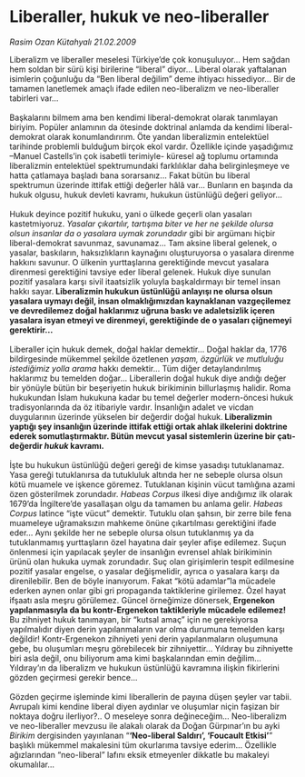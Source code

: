 # Liberaller, hukuk ve neo-liberaller

*Rasim Ozan Kütahyalı 21.02.2009*

<div class="taraf_structure_2col_1zq">
<div class="margen_n">



 <p>Liberalizm ve liberaller meselesi Türkiye’de çok konuşuluyor... Hem sağdan hem soldan bir sürü kişi birilerine “liberal” diyor... Liberal olarak yaftalanan isimlerin çoğunluğu da “Ben liberal değilim” deme ihtiyacı hissediyor... Bir de tamamen lanetlemek amaçlı ifade edilen neo-liberalizm ve neo-liberaller tabirleri var... <br/><br/>Başkalarını bilmem ama ben kendimi liberal-demokrat olarak tanımlayan biriyim. Popüler anlamının da ötesinde doktrinal anlamda da kendimi liberal-demokrat olarak konumlandırırım. Öte yandan liberalizmin entelektüel tarihinde problemli bulduğum birçok ekol vardır. Özellikle içinde yaşadığımız –Manuel Castells’in çok isabetli terimiyle- küresel ağ toplumu ortamında liberalizmin entelektüel spektrumundaki farklılıklar daha belirginleşmeye ve hatta çatlamaya başladı bana sorarsanız... Fakat bütün bu liberal spektrumun üzerinde ittifak ettiği değerler hâlâ var... Bunların en başında da hukuk olgusu, hukuk devleti kavramı, hukukun üstünlüğü değeri geliyor... <br/><br/>Hukuk deyince pozitif hukuku, yani o ülkede geçerli olan yasaları kastetmiyoruz. <i>Yasalar çıkartılır, tartışma biter ve her ne şekilde olursa olsun insanlar da o yasalara uymak zorundadır</i> gibi bir argümanı hiçbir liberal-demokrat savunmaz, savunamaz... Tam aksine liberal gelenek, o yasalar, baskıların, haksızlıkların kaynağını oluşturuyorsa o yasalara direnme hakkını savunur. O ülkenin yurttaşlarına gerektiğinde mevcut yasalara direnmesi gerektiğini tavsiye eder liberal gelenek. Hukuk diye sunulan pozitif yasalara karşı sivil itaatsizlik yoluyla başkaldırmayı bir temel insan hakkı sayar.<b> Liberalizmin hukukun üstünlüğü anlayışı ne olursa olsun yasalara uymayı değil, insan olmaklığımızdan kaynaklanan vazgeçilemez ve devredilemez doğal haklarımız uğruna baskı ve adaletsizlik içeren yasalara isyan etmeyi ve direnmeyi, gerektiğinde de o yasaları çiğnemeyi gerektirir...</b> <br/><br/>Liberaller için hukuk demek, doğal haklar demektir... Doğal haklar da, 1776 bildirgesinde mükemmel şekilde özetlenen <i>yaşam, özgürlük ve mutluluğu istediğimiz yolla arama</i> hakkı demektir... Tüm diğer detaylandırılmış haklarımız bu temelden doğar... Liberallerin doğal hukuk diye andığı değer bir yönüyle bütün bir beşeriyetin hukuk birikiminin billurlaşmış halidir. Roma hukukundan İslam hukukuna kadar bu temel değerler modern-öncesi hukuk tradisyonlarında da öz itibariyle vardır. İnsanlığın adalet ve vicdan duygularının üzerinde yükselen bir değerdir doğal hukuk.<b> Liberalizmin yaptığı şey insanlığın üzerinde ittifak ettiği ortak ahlak ilkelerini doktrine ederek somutlaştırmaktır. Bütün mevcut yasal sistemlerin üzerine bir çatı-değerdir <i>hukuk</i> kavramı.</b> <br/><br/>İşte bu hukukun üstünlüğü değeri gereği de kimse yasadışı tutuklanamaz. Yasa gereği tutuklanırsa da tutukluluk altında her ne sebeple olursa olsun kötü muamele ve işkence göremez. Tutuklanan kişinin vücut tamlığına azami özen gösterilmek zorundadır.<i> Habeas Corpus</i> ilkesi diye andığımız ilk olarak 1679’da İngiltere’de yasallaşan olgu da tamamen bu anlama gelir.<i> Habeas Corpus</i> latince “işte vücut” demektir. Tutuklu olan şahsın, bir zerre bile fena muameleye uğramaksızın mahkeme önüne çıkartılması gerektiğini ifade eder... Aynı şekilde her ne sebeple olursa olsun tutuklanmış ya da tutuklanmamış yurttaşların özel hayatına dair şeyler afişe edilemez. Suçun önlenmesi için yapılacak şeyler de insanlığın evrensel ahlak birikiminin ürünü olan hukuka uymak zorundadır. Suç olan girişimlerin tespit edilmesine pozitif yasalar engelse, o yasalar değişmelidir, ayrıca o yasalara karşı da direnilebilir. Ben de böyle inanıyorum. Fakat “kötü adamlar”la mücadele ederken aynen onlar gibi gri propaganda taktiklerine girilemez. Özel hayat ifşaatı asla meşru görülemez. Güncel örneğimize dönersek,<b> Ergenekon yapılanmasıyla da bu kontr-Ergenekon taktikleriyle mücadele edilemez!</b> Bu zihniyet hukuk tanımayan, bir “kutsal amaç” için ne gerekiyorsa yapılmalıdır diyen derin yapılanmaların var olma durumuna temelden karşı değildir! Kontr-Ergenekon zihniyeti yeni derin yapılanmaların oluşumuna gebe, bu oluşumları meşru görebilecek bir zihniyettir... Yıldıray bu zihniyette biri asla değil, onu biliyorum ama kimi başkalarından emin değilim... Yıldıray’ın da liberalizm ve hukukun üstünlüğü kavramına ilişkin fikirlerini gözden geçirmesi gerekir bence... <br/><br/>Gözden geçirme işleminde kimi liberallerin de payına düşen şeyler var tabii. Avrupalı kimi kendine liberal diyen aydınlar ve oluşumlar niçin faşizan bir noktaya doğru ilerliyor?.. O meseleye sonra değineceğim... Neo-liberalizm ve neo-liberaller mevzusu ile alakalı olarak da Doğan Gürpınar’ın bu ayki <i>Birikim</i> dergisinden yayınlanan “<b>‘Neo-liberal Saldırı’, ‘Foucault Etkisi’</b>” başlıklı mükemmel makalesini tüm okurlarıma tavsiye ederim... Özellikle ağızlarından “neo-liberal” lafını eksik etmeyenler dikkatle bu makaleyi okumalılar...</p>

<br/>


<div id="taraf_not">
</div>

</div>


</div>
